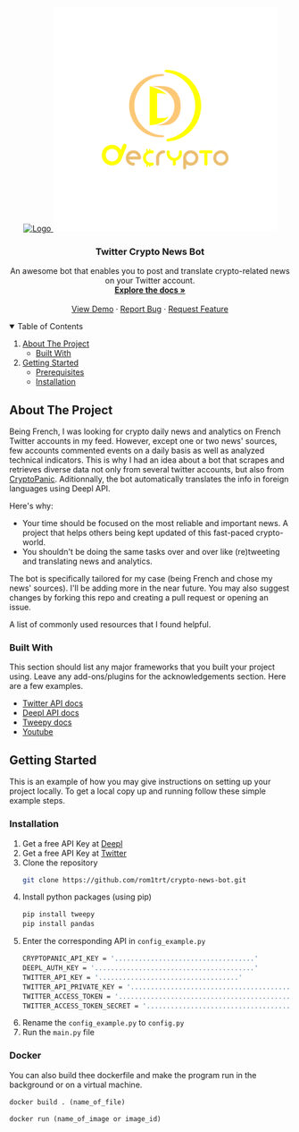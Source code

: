 <!-- PROJECT LOGO -->
<br />
<p align="center">
  <a href="https://github.com/rom1trt/crypto-news-bot">
    <img src="https://dhanjivpandey.com/wp-content/uploads/2021/03/twitterbot.png" alt="Logo" width="270" height="270">
    <img src="decryptofr.png" alt="Logo" width="400" height="400">
  </a>

  <h3 align="center">Twitter Crypto News Bot</h3>

  <p align="center">
    An awesome bot that enables you to post and translate crypto-related news on your Twitter account.
    <br />
    <a href="https://github.com/rom1trt/crypto-news-bot"><strong>Explore the docs »</strong></a>
    <br />
    <br />
    <a href="https://github.com/rom1trt/crypto-news-bot">View Demo</a>
    ·
    <a href="https://github.com/rom1trt/crypto-news-bot/issues">Report Bug</a>
    ·
    <a href="https://github.com/rom1trt/crypto-news-bot/issues">Request Feature</a>
  </p>
</p>

<!-- TABLE OF CONTENTS -->
<details open="open">
  <summary>Table of Contents</summary>
  <ol>
    <li>
      <a href="#about-the-project">About The Project</a>
      <ul>
        <li><a href="#built-with">Built With</a></li>
      </ul>
    </li>
    <li>
      <a href="#getting-started">Getting Started</a>
      <ul>
        <li><a href="#prerequisites">Prerequisites</a></li>
        <li><a href="#installation">Installation</a></li>
      </ul>
    </li>
  </ol>
</details>



<!-- ABOUT THE PROJECT -->
## About The Project

Being French, I was looking for crypto daily news and analytics on French Twitter accounts in my feed. 
However, except one or two news' sources, few accounts commented events on a daily basis as well as analyzed technical indicators.
This is why I had an idea about a bot that scrapes and retrieves diverse data not only from several twitter accounts, but also from [CryptoPanic](https://cryptopanic.com).
Aditionnally, the bot automatically translates the info in foreign languages using Deepl API.

Here's why:
* Your time should be focused on the most reliable and important news. A project that helps others being kept updated of this fast-paced crypto-world.
* You shouldn't be doing the same tasks over and over like (re)tweeting and translating news and analytics.

The bot is specifically tailored for my case (being French and chose my news' sources). I'll be adding more in the near future. 
You may also suggest changes by forking this repo and creating a pull request or opening an issue.

A list of commonly used resources that I found helpful.

### Built With

This section should list any major frameworks that you built your project using. Leave any add-ons/plugins for the acknowledgements section. Here are a few examples.
* [Twitter API docs](https://www.deepl.com/docs-api/)
* [Deepl API docs](https://developer.twitter.com/en/docs)
* [Tweepy docs](https://docs.tweepy.org/en/latest/)
* [Youtube](https://www.youtube.com)



<!-- GETTING STARTED -->
## Getting Started

This is an example of how you may give instructions on setting up your project locally.
To get a local copy up and running follow these simple example steps.

### Installation

1. Get a free API Key at [Deepl](https://www.deepl.com/)
2. Get a free API Key at [Twitter](https://developer.twitter.com/en/docs)
3. Clone the repository
   ```sh
   git clone https://github.com/rom1trt/crypto-news-bot.git
   ```
4. Install python packages (using pip)
   ```sh
   pip install tweepy
   pip install pandas
   ```
5. Enter the corresponding API in `config_example.py`
   ```sh
   CRYPTOPANIC_API_KEY = '...................................' 
   DEEPL_AUTH_KEY = '........................................' 
   TWITTER_API_KEY = '...................................' 
   TWITTER_API_PRIVATE_KEY = '.........................................' 
   TWITTER_ACCESS_TOKEN = '...................................................' 
   TWITTER_ACCESS_TOKEN_SECRET = '.............................................' 
   ```
 6. Rename the `config_example.py` to `config.py`
 7. Run the `main.py` file

### Docker

You can also build thee dockerfile and make the program run in the background or on a virtual machine.

```shell
docker build . (name_of_file)
```
```shell
docker run (name_of_image or image_id)
```
